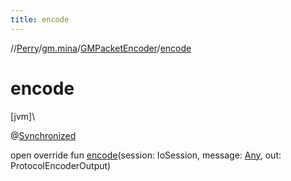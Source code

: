 ```yaml
---
title: encode
---
```

//[Perry](../../../index.html)/[gm.mina](../index.html)/[GMPacketEncoder](index.html)/[encode](encode.html)



# encode



[jvm]\




@[Synchronized](https://kotlinlang.org/api/latest/jvm/stdlib/kotlin.jvm/-synchronized/index.html)



open override fun [encode](encode.html)(session: IoSession, message: [Any](https://kotlinlang.org/api/latest/jvm/stdlib/kotlin/-any/index.html), out: ProtocolEncoderOutput)




